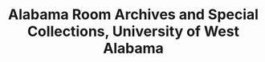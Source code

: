 ---
layout: repo
title: "Alabama Room Archives and Special Collections, University of West Alabama"
id: 10681
permalink: repos/10681/
---
